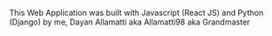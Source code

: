 This Web Application was built with Javascript (React JS) and Python (Django) by me, Dayan Allamatti aka Allamatti98 aka Grandmaster
